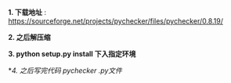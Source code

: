 **1. 下载地址** :  https://sourceforge.net/projects/pychecker/files/pychecker/0.8.19/

**2. 之后解压缩**

**3. python  setup.py  install  下入指定环境**

**4. 之后写完代码 pychecker  *.py文件**